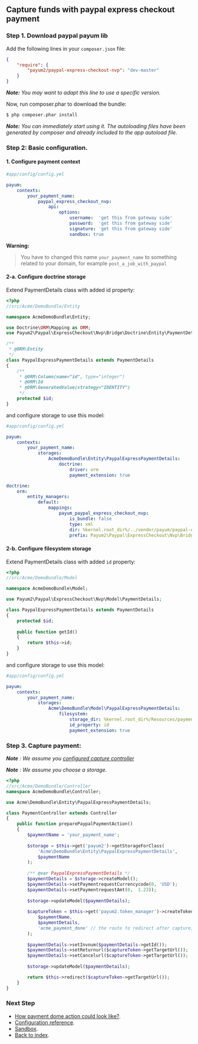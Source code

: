 ## Capture funds with paypal express checkout payment

### Step 1. Download paypal payum lib

Add the following lines in your `composer.json` file:

```json
{
    "require": {
        "payum2/paypal-express-checkout-nvp": "dev-master"
    }
}
```

_**Note:** You may want to adapt this line to use a specific version._

Now, run composer.phar to download the bundle:

```bash
$ php composer.phar install
```

_**Note:** You can immediately start using it. The autoloading files have been generated by composer and already included to the app autoload file._

### Step 2: Basic configuration.

#### 1. Configure payment context

```yml
#app/config/config.yml

payum:
    contexts:
        your_payment_name:
            paypal_express_checkout_nvp:
                api:
                    options:
                        username:  'get this from gateway side'
                        password:  'get this from gateway side'
                        signature: 'get this from gateway side'
                        sandbox: true
```

**Warning:**

> You have to changed this name `your_payment_name` to something related to your domain, for example `post_a_job_with_paypal`

#### 2-a. Configure doctrine storage

Extend PaymentDetails class with added id property:

```php
<?php
//src/Acme/DemoBundle/Entity

namespace AcmeDemoBundle\Entity;

use Doctrine\ORM\Mapping as ORM;
use Payum2\Paypal\ExpressCheckout\Nvp\Bridge\Doctrine\Entity\PaymentDetails;

/**
 * @ORM\Entity
 */
class PaypalExpressPaymentDetails extends PaymentDetails
{
    /**
     * @ORM\Column(name="id", type="integer")
     * @ORM\Id
     * @ORM\GeneratedValue(strategy="IDENTITY")
     */
    protected $id;
}
```

and configure storage to use this model:

```yml
#app/config/config.yml

payum:
    contexts:
        your_payment_name:
            storages:
                AcmeDemoBundle\Entity\PaypalExpressPaymentDetails:
                    doctrine:
                        driver: orm
                        payment_extension: true

doctrine:
    orm:
        entity_managers:
            default:
                mappings: 
                    payum_paypal_express_checkout_nvp:                          
                        is_bundle: false
                        type: xml 
                        dir: %kernel.root_dir%/../vendor/payum/paypal-express-checkout-nvp/src/Payum/Paypal/ExpressCheckout/Nvp/Bridge/Doctrine/Resources/mapping
                        prefix: Payum2\Paypal\ExpressCheckout\Nvp\Bridge\Doctrine\Entity
```

#### 2-b. Configure filesystem storage

Extend PaymentDetails class with added `id` property:

```php
<?php
//src/Acme/DemoBundle/Model

namespace AcmeDemoBundle\Model;

use Payum2\Paypal\ExpressCheckout\Nvp\Model\PaymentDetails;

class PaypalExpressPaymentDetails extends PaymentDetails
{
    protected $id;
    
    public function getId()
    {
        return $this->id;
    }
}
```

and configure storage to use this model:

```yaml
#app/config/config.yml

payum:
    contexts:
        your_payment_name:
            storages:
                Acme\DemoBundle\Model\PaypalExpressPaymentDetails:
                    filesystem:
                        storage_dir: %kernel.root_dir%/Resources/payments
                        id_property: id
                        payment_extension: true
```

### Step 3. Capture payment: 

_**Note** : We assume you [configured capture controller](basic_setup.md#step-3-configure-capture-controller-optional)_

_**Note** : We assume you choose a storage._

```php
<?php
//src/Acme/DemoBundle/Controller
namespace AcmeDemoBundle\Controller;

use Acme\DemoBundle\Entity\PaypalExpressPaymentDetails;

class PaymentController extends Controller 
{
    public function preparePaypalPaymentAction()
    {
        $paymentName = 'your_payment_name';
    
        $storage = $this->get('payum2')->getStorageForClass(
            'Acme\DemoBundle\Entity\PaypalExpressPaymentDetails',
            $paymentName
        );
    
        /** @var PaypalExpressPaymentDetails */
        $paymentDetails = $storage->createModel();
        $paymentDetails->setPaymentrequestCurrencycode(0, 'USD');
        $paymentDetails->setPaymentrequestAmt(0,  1.23));
        
        $storage->updateModel($paymentDetails);
        
        $captureToken = $this->get('payum2.token_manager')->createTokenForCaptureRoute(
            $paymentName,
            $paymentDetails,
            'acme_payment_done' // the route to redirect after capture;
        );
        
        $paymentDetails->setInvnum($paymentDetails->getId());
        $paymentDetails->setReturnurl($captureToken->getTargetUrl());
        $paymentDetails->setCancelurl($captureToken->getTargetUrl());
        
        $storage->updateModel($paymentDetails);

        return $this->redirect($captureToken->getTargetUrl());
    }
}
```

### Next Step

* [How payment dome action could look like?](how_payment_done_action_could_look_like.md).
* [Configuration reference](configuration_reference.md).
* [Sandbox](sandbox.md).
* [Back to index](index.md).